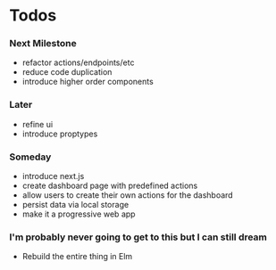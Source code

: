 # Todos

### Next Milestone

- refactor actions/endpoints/etc
- reduce code duplication
- introduce higher order components

### Later

- refine ui
- introduce proptypes

### Someday

- introduce next.js
- create dashboard page with predefined actions
- allow users to create their own actions for the dashboard
- persist data via local storage
- make it a progressive web app

### I'm probably never going to get to this but I can still dream

- Rebuild the entire thing in Elm
